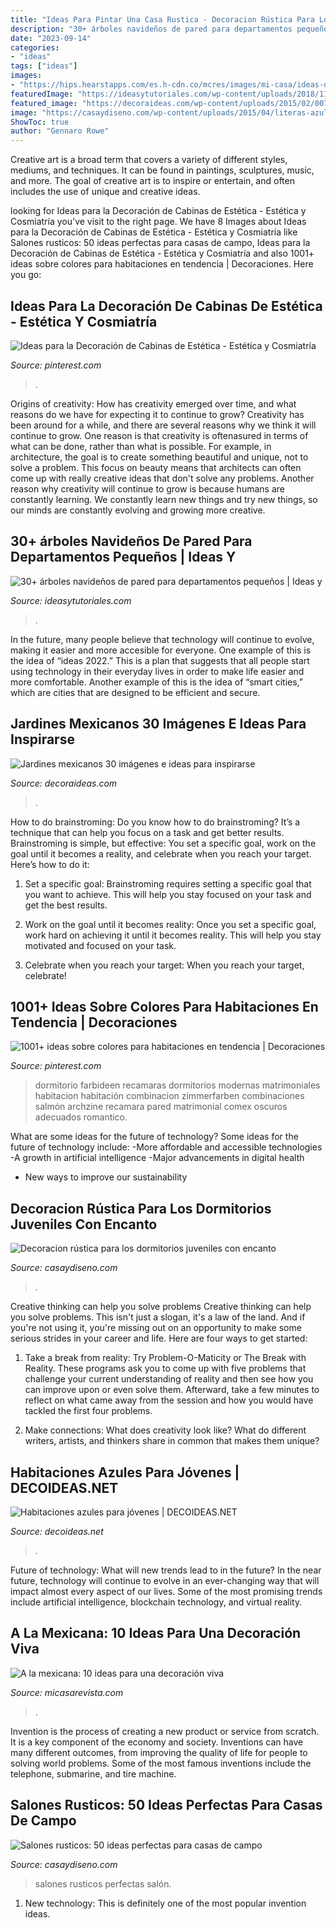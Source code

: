 ```yaml
---
title: "Ideas Para Pintar Una Casa Rustica - Decoracion Rústica Para Los Dormitorios Juveniles Con Encanto"
description: "30+ árboles navideños de pared para departamentos pequeños"
date: "2023-09-14"
categories:
- "ideas"
tags: ["ideas"]
images:
- "https://hips.hearstapps.com/es.h-cdn.co/mcres/images/mi-casa/ideas-decoracion/ideas-decoracion-mexicana/al-solecito/1816537-1-esl-ES/al-solecito.jpg?resize=480:*"
featuredImage: "https://ideasytutoriales.com/wp-content/uploads/2018/11/Arbol-de-Navidad-para-Pared-17.jpg"
featured_image: "https://decoraideas.com/wp-content/uploads/2015/02/007.jpg"
image: "https://casaydiseno.com/wp-content/uploads/2015/04/literas-azules-decoracion-rustica.jpg"
ShowToc: true
author: "Gennaro Rowe"
---
```



Creative art is a broad term that covers a variety of different styles, mediums, and techniques. It can be found in paintings, sculptures, music, and more. The goal of creative art is to inspire or entertain, and often includes the use of unique and creative ideas.

	

		
looking for Ideas para la Decoración de Cabinas de Estética - Estética y Cosmiatría you've visit to the right page. We have 8 Images about Ideas para la Decoración de Cabinas de Estética - Estética y Cosmiatría like Salones rusticos: 50 ideas perfectas para casas de campo, Ideas para la Decoración de Cabinas de Estética - Estética y Cosmiatría and also 1001+ ideas sobre colores para habitaciones en tendencia | Decoraciones. Here you go:
		
    
## Ideas Para La Decoración De Cabinas De Estética - Estética Y Cosmiatría

<img loading=lazy src="https://i.pinimg.com/736x/8a/f9/c5/8af9c58e91d10ea7e0e8be60f81a1db1.jpg" onerror="this.onerror=null;this.src='https://tse1.mm.bing.net/th?id=OIP.ZD9lo-ZFpVtSlDTD-R9x5wHaJ4&amp;pid=15.1';" alt="Ideas para la Decoración de Cabinas de Estética - Estética y Cosmiatría">

_Source: pinterest.com_

>. 

	

Origins of creativity: How has creativity emerged over time, and what reasons do we have for expecting it to continue to grow?
Creativity has been around for a while, and there are several reasons why we think it will continue to grow. One reason is that creativity is oftenasured in terms of what can be done, rather than what is possible. For example, in architecture, the goal is to create something beautiful and unique, not to solve a problem. This focus on beauty means that architects can often come up with really creative ideas that don't solve any problems. Another reason why creativity will continue to grow is because humans are constantly learning. We constantly learn new things and try new things, so our minds are constantly evolving and growing more creative.

    
## 30+ árboles Navideños De Pared Para Departamentos Pequeños | Ideas Y

<img loading=lazy src="https://ideasytutoriales.com/wp-content/uploads/2018/11/Arbol-de-Navidad-para-Pared-17.jpg" onerror="this.onerror=null;this.src='https://tse4.mm.bing.net/th?id=OIP.WpKKS1-eLuZIkTB5D2GiUgHaJ4&amp;pid=15.1';" alt="30+ árboles navideños de pared para departamentos pequeños | Ideas y">

_Source: ideasytutoriales.com_

>. 

	

In the future, many people believe that technology will continue to evolve, making it easier and more accesible for everyone. One example of this is the idea of “ideas 2022.” This is a plan that suggests that all people start using technology in their everyday lives in order to make life easier and more comfortable. Another example of this is the idea of “smart cities,” which are cities that are designed to be efficient and secure.

    
## Jardines Mexicanos 30 Imágenes E Ideas Para Inspirarse

<img loading=lazy src="https://decoraideas.com/wp-content/uploads/2015/02/007.jpg" onerror="this.onerror=null;this.src='https://tse4.mm.bing.net/th?id=OIP.tfDZnoJz7dkR7Paix_9fDAHaFj&amp;pid=15.1';" alt="Jardines mexicanos 30 imágenes e ideas para inspirarse">

_Source: decoraideas.com_

>. 

	

How to do brainstroming:
Do you know how to do brainstroming? It’s a technique that can help you focus on a task and get better results. Brainstroming is simple, but effective: You set a specific goal, work on the goal until it becomes a reality, and celebrate when you reach your target. Here’s how to do it: 
1. Set a specific goal: Brainstroming requires setting a specific goal that you want to achieve. This will help you stay focused on your task and get the best results. 

2. Work on the goal until it becomes reality: Once you set a specific goal, work hard on achieving it until it becomes reality. This will help you stay motivated and focused on your task. 

3. Celebrate when you reach your target: When you reach your target, celebrate!

    
## 1001+ Ideas Sobre Colores Para Habitaciones En Tendencia | Decoraciones

<img loading=lazy src="https://i.pinimg.com/736x/50/7a/59/507a5978ffb8c1de600b043438d3ddd0.jpg" onerror="this.onerror=null;this.src='https://tse4.mm.bing.net/th?id=OIP.bpMWXflWBbxM6P_tRuhTQAHaGr&amp;pid=15.1';" alt="1001+ ideas sobre colores para habitaciones en tendencia | Decoraciones">

_Source: pinterest.com_

>dormitorio farbideen recamaras dormitorios modernas matrimoniales habitacion habitación combinacion zimmerfarben combinaciones salmón archzine recamara pared matrimonial comex oscuros adecuados romantico. 

	

What are some ideas for the future of technology?
Some ideas for the future of technology include: 
-More affordable and accessible technologies 
-A growth in artificial intelligence 
-Major advancements in digital health 
- New ways to improve our sustainability

    
## Decoracion Rústica Para Los Dormitorios Juveniles Con Encanto

<img loading=lazy src="https://casaydiseno.com/wp-content/uploads/2015/04/literas-azules-decoracion-rustica.jpg" onerror="this.onerror=null;this.src='https://tse2.mm.bing.net/th?id=OIP.qlzsftJLZMhqmR_Ktm1eIgHaE7&amp;pid=15.1';" alt="Decoracion rústica para los dormitorios juveniles con encanto">

_Source: casaydiseno.com_

>. 

	

Creative thinking can help you solve problems
Creative thinking can help you solve problems. This isn't just a slogan, it's a law of the land. And if you're not using it, you're missing out on an opportunity to make some serious strides in your career and life. Here are four ways to get started: 
1. Take a break from reality: Try Problem-O-Maticity or The Break with Reality. These programs ask you to come up with five problems that challenge your current understanding of reality and then see how you can improve upon or even solve them. Afterward, take a few minutes to reflect on what came away from the session and how you would have tackled the first four problems. 

2. Make connections: What does creativity look like? What do different writers, artists, and thinkers share in common that makes them unique?

    
## Habitaciones Azules Para Jóvenes | DECOIDEAS.NET

<img loading=lazy src="http://www.decoideas.net/wp-content/uploads/2017/01/juveniles-azules-2.jpg" onerror="this.onerror=null;this.src='https://tse4.mm.bing.net/th?id=OIP.-lsfRlJjSdGrxsEMnQLCvwHaLH&amp;pid=15.1';" alt="Habitaciones azules para jóvenes | DECOIDEAS.NET">

_Source: decoideas.net_

>. 

	

Future of technology: What will new trends lead to in the future?
In the near future, technology will continue to evolve in an ever-changing way that will impact almost every aspect of our lives. Some of the most promising trends include artificial intelligence, blockchain technology, and virtual reality.

    
## A La Mexicana: 10 Ideas Para Una Decoración Viva

<img loading=lazy src="https://hips.hearstapps.com/es.h-cdn.co/mcres/images/mi-casa/ideas-decoracion/ideas-decoracion-mexicana/al-solecito/1816537-1-esl-ES/al-solecito.jpg?resize=480:*" onerror="this.onerror=null;this.src='https://tse2.mm.bing.net/th?id=OIP.kIvhnw0xboIWovVTxAshPgHaJ4&amp;pid=15.1';" alt="A la mexicana: 10 ideas para una decoración viva">

_Source: micasarevista.com_

>. 

	

Invention is the process of creating a new product or service from scratch. It is a key component of the economy and society. Inventions can have many different outcomes, from improving the quality of life for people to solving world problems. Some of the most famous inventions include the telephone, submarine, and tire machine.

    
## Salones Rusticos: 50 Ideas Perfectas Para Casas De Campo

<img loading=lazy src="https://casaydiseno.com/wp-content/uploads/2015/08/salon-rustico-taburete-sofa-marron-mesa-madera.jpg" onerror="this.onerror=null;this.src='https://tse2.mm.bing.net/th?id=OIP.6v-DXd04Oi3A103jvFUgpQHaLs&amp;pid=15.1';" alt="Salones rusticos: 50 ideas perfectas para casas de campo">

_Source: casaydiseno.com_

>salones rusticos perfectas salón. 

	

1) New technology: This is definitely one of the most popular invention ideas.

